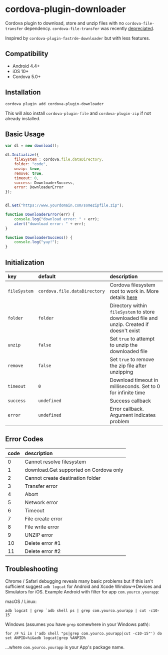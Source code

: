 # cordova-plugin-downloader

Cordova plugin to download, store and unzip files with no `cordova-file-transfer`
dependency. `cordova-file-transfer` was recently [depreciated](https://cordova.apache.org/blog/2017/10/18/from-filetransfer-to-xhr2.html).

Inspired by `cordova-plugin-fastrde-downloader` but with less features.


## Compatibility

- Android 4.4+
- iOS 10+
- Cordova 5.0+


## Installation

    cordova plugin add cordova-plugin-downloader

This will also install `cordova-plugin-file` and `cordova-plugin-zip` if
not already installed.

## Basic Usage

```javascript
var dl = new download();

dl.Initialize({
    fileSystem : cordova.file.dataDirectory,
    folder: "code",
    unzip: true,
    remove: true,
    timeout: 0,
    success: DownloaderSuccess,
    error: DownloaderError
});


dl.Get("https://www.yourdomain.com/somezipfile.zip");

function DownloaderError(err) {
    console.log("download error: " + err);
    alert("download error: " + err);
}

function DownloaderSuccess() {
    console.log("yay!");
}
```


## Initialization


| key           | default                      |description   |
|:------------- |:---------------------------- |:-------------|
| `fileSystem`  | `cordova.file.dataDirectory` | Cordova filesystem root to work in. More details [here](https://cordova.apache.org/docs/en/latest/reference/cordova-plugin-file/index.html)|
| `folder`      | `folder`                     | Directory within `fileSystem` to store downloaded file and unzip. Created if doesn't exist|
| `unzip`       | `false`                      | Set `true` to attempt to unzip the downloaded file|
| `remove`      | `false`                      | Set `true` to remove the zip file after unzipping|
| `timeout`     | `0`                          | Download timeout in milliseconds. Set to 0 for infinite time|
| `success`     | `undefined`                  | Success callback|
| `error`       | `undefined`                  | Error callback. Argument indicates problem|


## Error Codes

| code          |description                            |
|:------------- |:--------------------------------------|
| 0             | Cannot resolve filesystem             |
| 1             | download.Get supported on Cordova only|
| 2             | Cannot create destination folder      |
| 3             | Transfer error                        |
| 4             | Abort                                 |
| 5             | Network error                         |
| 6             | Timeout                               |
| 7             | File create error                     |
| 8             | File write error                      |
| 9             | UNZIP error                           |
| 10            | Delete error #1                       |
| 11            | Delete error #2                       |

## Troubleshooting

Chrome / Safari debugging reveals many basic problems but if this isn't
sufficient suggest `adb logcat` for Android and Xcode Window->Devices and Simulators
for iOS. Example Android with filter for app `com.yourco.yourapp`:

macOS / Linux:

    adb logcat | grep `adb shell ps | grep com.yourco.yourapp | cut -c10-15`

Windows (assumes you have `grep` somewhere in your Windows path):

    for /F %i in ('adb shell "ps|grep com.yourco.yourapp|cut -c10-15"') do set ANPID=%i&adb logcat|grep %ANPID%

...where `com.yourco.yourapp` is your App's package name.




